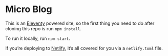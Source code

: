 # Micro Blog

This is an [Eleventy](//11ty.dev) powered site, so the first thing you need to do after cloning this repo is run `npm install`. 

To run it locally, run `npm start`.

If you’re deploying to [Netlify](//netlify.com), it’s all covered for you via a `netlify.toml` file.
